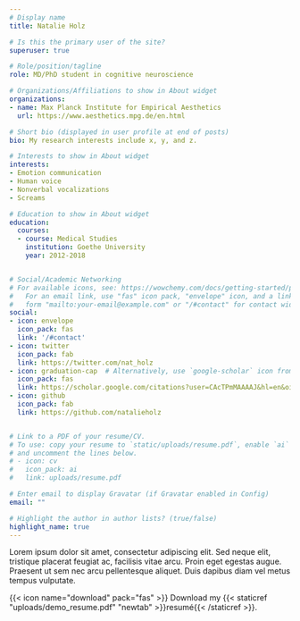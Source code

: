 ```yaml
---
# Display name
title: Natalie Holz

# Is this the primary user of the site?
superuser: true

# Role/position/tagline
role: MD/PhD student in cognitive neuroscience

# Organizations/Affiliations to show in About widget
organizations:
- name: Max Planck Institute for Empirical Aesthetics
  url: https://www.aesthetics.mpg.de/en.html

# Short bio (displayed in user profile at end of posts)
bio: My research interests include x, y, and z.

# Interests to show in About widget
interests:
- Emotion communication
- Human voice
- Nonverbal vocalizations
- Screams

# Education to show in About widget
education:
  courses:
  - course: Medical Studies
    institution: Goethe University
    year: 2012-2018


# Social/Academic Networking
# For available icons, see: https://wowchemy.com/docs/getting-started/page-builder/#icons
#   For an email link, use "fas" icon pack, "envelope" icon, and a link in the
#   form "mailto:your-email@example.com" or "/#contact" for contact widget.
social:
- icon: envelope
  icon_pack: fas
  link: '/#contact'
- icon: twitter
  icon_pack: fab
  link: https://twitter.com/nat_holz
- icon: graduation-cap  # Alternatively, use `google-scholar` icon from `ai` icon pack
  icon_pack: fas
  link: https://scholar.google.com/citations?user=CAcTPmMAAAAJ&hl=en&oi=ao
- icon: github
  icon_pack: fab
  link: https://github.com/natalieholz


# Link to a PDF of your resume/CV.
# To use: copy your resume to `static/uploads/resume.pdf`, enable `ai` icons in `params.toml`, 
# and uncomment the lines below.
# - icon: cv
#   icon_pack: ai
#   link: uploads/resume.pdf

# Enter email to display Gravatar (if Gravatar enabled in Config)
email: ""

# Highlight the author in author lists? (true/false)
highlight_name: true
---
```




Lorem ipsum dolor sit amet, consectetur adipiscing elit. Sed neque elit, tristique placerat feugiat ac, facilisis vitae arcu. Proin eget egestas augue. Praesent ut sem nec arcu pellentesque aliquet. Duis dapibus diam vel metus tempus vulputate.

{{< icon name="download" pack="fas" >}} Download my {{< staticref "uploads/demo_resume.pdf" "newtab" >}}resumé{{< /staticref >}}.
